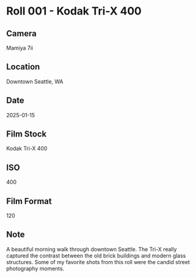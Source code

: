 # Roll 001 - Kodak Tri-X 400

## Camera
Mamiya 7ii

## Location
Downtown Seattle, WA

## Date
2025-01-15

## Film Stock
Kodak Tri-X 400

## ISO
400

## Film Format
120

## Note
A beautiful morning walk through downtown Seattle. The Tri-X really captured the contrast between the old brick buildings and modern glass structures. Some of my favorite shots from this roll were the candid street photography moments.